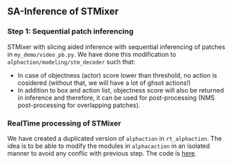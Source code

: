 
## SA-Inference of STMixer
### Step 1: Sequential patch inferencing
STMixer with slicing aided inference with sequential inferencing of patches in `my_demo/video_pb.py`. 
We have done this modification to `alphaction/modeling/stm_decoder` such that:
* In case of objectness (actor) score lower than threshold, no action is cosidered (without that, we will have a lot of ghsot actions!)
* In addition to box and action list,  objectness score will also be returned in inference and therefore, it can be used for post-processing (NMS post-processing for overlapping patches).

### RealTime processing of STMixer
We have created a duplicated version of `alphaction` in `rt_alphaction`. The idea is to be able to modify the modules in `alphacaction` in an isolated manner to avoid any conflic with previous step.
The code is [here](https://github.com/atomicbits/STMixer/blob/main/my_demo/realtime_patch_batch.ipynb).

